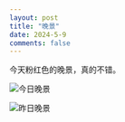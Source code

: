 ```yaml
---
layout: post
title: "晚景"
date: 2024-5-9
comments: false
---
```



今天粉红色的晚景，真的不错。


![今日晚景](https://jekyll-1251110281.file.myqcloud.com/images%5C20240509200750_a4f7fec5fb762ecc49ab8853199d9716.png)


![昨日晚景](https://jekyll-1251110281.file.myqcloud.com/images%5C20240509200817_9ce8b6936d54a90d07056056437f015d.png)